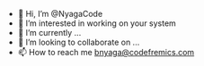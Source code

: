- 👋 Hi, I’m @NyagaCode
- 👀 I’m interested in working on your system
- 🌱 I’m currently ...
- 💞️ I’m looking to collaborate on ...
- 📫 How to reach me bnyaga@codefremics.com

<!---
NyagaCode/NyagaCode is a ✨ special ✨ repository because its `README.md` (this file) appears on your GitHub profile.
You can click the Preview link to take a look at your changes.
--->
